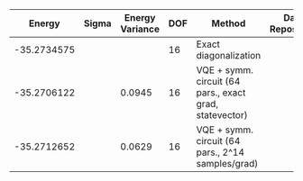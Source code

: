 | Energy      | Sigma   | Energy Variance   | DOF | Method                                                       | Data Repository |
|-------------|---------|-------------------|-----|--------------------------------------------------------------|-----------------|
| -35.2734575 |         |                   | 16  | Exact diagonalization                                        |                 |
| -35.2706122 |         | 0.0945            | 16  | VQE + symm. circuit (64 pars., exact grad, statevector)      |                 |
| -35.2712652 |         | 0.0629            | 16  | VQE + symm. circuit (64 pars., 2^14 samples/grad)            |                 |
